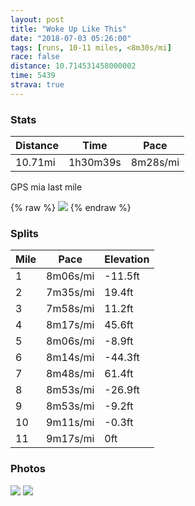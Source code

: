 ```yaml
---
layout: post
title: "Woke Up Like This"
date: "2018-07-03 05:26:00"
tags: [runs, 10-11 miles, <8m30s/mi]
race: false
distance: 10.714531458000002
time: 5439
strava: true
---
```


### Stats

| Distance | Time | Pace |
|----------|------|------|
|10.71mi|1h30m39s|8m28s/mi|

GPS mia last mile

{% raw %}
<img src='https://maps.googleapis.com/maps/api/staticmap?maptype=roadmap&path=enc:{vrwFvhqbMaFsEJmF_wAk|@kSkOiCyEgEGaA{BgXkN{OaMoBm@}BjEmHtXuCe@yBbDsDxKhAvDmEcA_LxByD{AiPyTkLWuGqIuL}BcRaN_DwE_@aNc^iV}H}@wH|A}McMiMeA_EiG}A|AzAlFq@lBgMkFcCpAeCrHMlHtBtBnE{GjHYjFxJrD`CpChJvLzH`DtF`Hx@pClJ~CvDdFjAtHgAvLxLbIr@~R`YtOnAjCvGfOjG~L~PpFg@lFwKhGmFrIpBdExCVrBzDyHxDR~NxK&key=AIzaSyC1MId7bFpkLXNAaYhBSTb8jLyiSqzbDtM&size=800x800&markers=color:yellow|label:S|40.73342,-73.98556&markers=color:green|label:F|40.75860999999998,-73.97886000000005'>
{% endraw %}

### Splits

| Mile | Pace | Elevation |
|------|------|-----------|
|1|8m06s/mi|-11.5ft|
|2|7m35s/mi|19.4ft|
|3|7m58s/mi|11.2ft|
|4|8m17s/mi|45.6ft|
|5|8m06s/mi|-8.9ft|
|6|8m14s/mi|-44.3ft|
|7|8m48s/mi|61.4ft|
|8|8m53s/mi|-26.9ft|
|9|8m53s/mi|-9.2ft|
|10|9m11s/mi|-0.3ft|
|11|9m17s/mi|0ft|

### Photos
<img src='https://dgtzuqphqg23d.cloudfront.net/35I61-Rsune39bLBaSGwnhv53v4DDgrRE98BVUpgILg-431x768.jpg'>

<img src='https://dgtzuqphqg23d.cloudfront.net/WFG4nvXTzxpQXt_vyoLg4HVewSdp5GBiz_lDh_X7PGU-738x768.jpg'>
